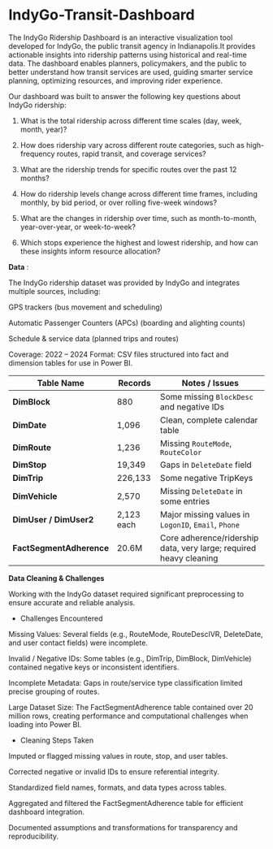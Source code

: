 # IndyGo-Transit-Dashboard


The IndyGo Ridership Dashboard is an interactive visualization tool developed for IndyGo, the public transit agency in Indianapolis.It provides actionable insights into ridership patterns using historical and real-time data. The dashboard enables planners, policymakers, and the public to better understand how transit services are used, guiding smarter service planning, optimizing resources, and improving rider experience.


Our dashboard was built to answer the following key questions about IndyGo ridership:

1. What is the total ridership across different time scales (day, week, month, year)?

2. How does ridership vary across different route categories, such as high-frequency routes, rapid transit, and coverage services?

3. What are the ridership trends for specific routes over the past 12 months?

4. How do ridership levels change across different time frames, including monthly, by bid period, or over rolling five-week windows?

5. What are the changes in ridership over time, such as month-to-month, year-over-year, or week-to-week?

6. Which stops experience the highest and lowest ridership, and how can these insights inform resource allocation?


**Data** :



The IndyGo ridership dataset was provided by IndyGo and integrates multiple sources, including:

GPS trackers (bus movement and scheduling)

Automatic Passenger Counters (APCs) (boarding and alighting counts)

Schedule & service data (planned trips and routes)

Coverage: 2022 – 2024
Format: CSV files structured into fact and dimension tables for use in Power BI.

| Table Name               | Records    | Notes / Issues                                                     |
| ------------------------ | ---------- | ------------------------------------------------------------------ |
| **DimBlock**             | 880        | Some missing `BlockDesc` and negative IDs                          |
| **DimDate**              | 1,096      | Clean, complete calendar table                                     |
| **DimRoute**             | 1,236      | Missing `RouteMode`, `RouteColor`                                  |
| **DimStop**              | 19,349     | Gaps in `DeleteDate` field                                         |
| **DimTrip**              | 226,133    | Some negative TripKeys                                             |
| **DimVehicle**           | 2,570      | Missing `DeleteDate` in some entries                               |
| **DimUser / DimUser2**   | 2,123 each | Major missing values in `LogonID`, `Email`, `Phone`                |
| **FactSegmentAdherence** | 20.6M      | Core adherence/ridership data, very large; required heavy cleaning |


**Data Cleaning & Challenges**

Working with the IndyGo dataset required significant preprocessing to ensure accurate and reliable analysis.

- Challenges Encountered

Missing Values: Several fields (e.g., RouteMode, RouteDescIVR, DeleteDate, and user contact fields) were incomplete.

Invalid / Negative IDs: Some tables (e.g., DimTrip, DimBlock, DimVehicle) contained negative keys or inconsistent identifiers.

Incomplete Metadata: Gaps in route/service type classification limited precise grouping of routes.

Large Dataset Size: The FactSegmentAdherence table contained over 20 million rows, creating performance and computational challenges when loading into Power BI.

- Cleaning Steps Taken

Imputed or flagged missing values in route, stop, and user tables.

Corrected negative or invalid IDs to ensure referential integrity.

Standardized field names, formats, and data types across tables.

Aggregated and filtered the FactSegmentAdherence table for efficient dashboard integration.

Documented assumptions and transformations for transparency and reproducibility.
